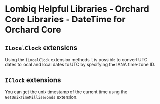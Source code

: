 # Lombiq Helpful Libraries - Orchard Core Libraries - DateTime for Orchard Core



## `ILocalClock` extensions

Using the `ILocalClock` extension methods it is possible to convert UTC dates to local and local dates to UTC by specifying the IANA time-zone ID.


## `IClock` extensions

You can get the unix timestamp of the current time using the `GetUnixTimeMilliseconds` extension.

